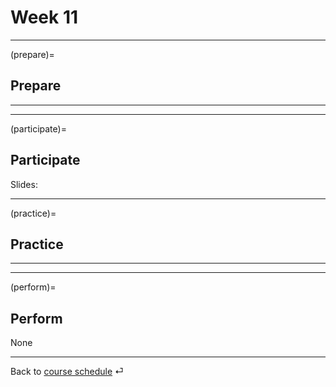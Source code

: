 # Week 11


---

(prepare)=
## Prepare



---

---


(participate)=
## Participate

Slides: 



---


(practice)=
## Practice



---

---

(perform)=
## Perform

None

---

Back to [course schedule](../docs/course-schedule.md) ⏎
